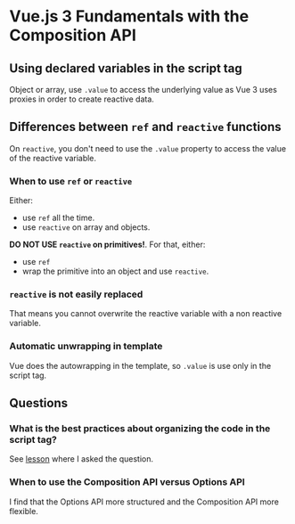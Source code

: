 # Vue.js 3 Fundamentals with the Composition API

## Using declared variables in the script tag

Object or array, use `.value` to access the underlying value as Vue 3 uses proxies in order to create reactive data.

## Differences between `ref` and `reactive` functions

On `reactive`, you don't need to use the `.value` property to access the value of the reactive variable.

### When to use `ref` or `reactive`

Either:

- use `ref` all the time.
- use `reactive` on array and objects.

**DO NOT USE `reactive` on primitives!**. For that, either:

- use `ref`
- wrap the primitive into an object and use `reactive`.

### `reactive` is not easily replaced

That means you cannot overwrite the reactive variable with a non reactive variable.

### Automatic unwrapping in template

Vue does the autowrapping in the template, so `.value` is use only in the script tag.

## Questions

### What is the best practices about organizing the code in the script tag?

See [lesson](https://vueschool.io/lessons/vue-fundamentals-capi-computed-properties-in-vue-with-the-composition-api) where I asked the question.

### When to use the Composition API versus Options API

I find that the Options API more structured and the Composition API more flexible.
